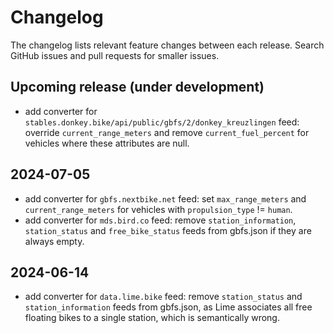 # Changelog

The changelog lists relevant feature changes between each release. Search GitHub issues and pull requests for smaller issues.

## Upcoming release (under development)
- add converter for `stables.donkey.bike/api/public/gbfs/2/donkey_kreuzlingen` feed: override `current_range_meters` and remove `current_fuel_percent` for vehicles where these attributes are null.

##  2024-07-05
- add converter for `gbfs.nextbike.net` feed: set `max_range_meters` and `current_range_meters` for vehicles with `propulsion_type` != `human`.
- add converter for `mds.bird.co` feed: remove `station_information`, `station_status` and `free_bike_status` feeds from gbfs.json if they are always empty.  

## 2024-06-14
- add converter for `data.lime.bike` feed: remove `station_status` and `station_information` feeds from gbfs.json, as Lime associates all free floating bikes to a single station, which is semantically wrong.

